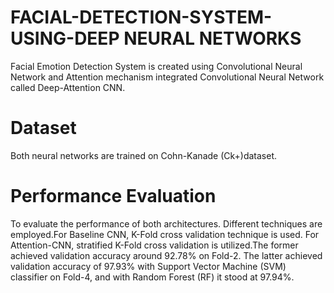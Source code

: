 # FACIAL-DETECTION-SYSTEM-USING-DEEP NEURAL NETWORKS
Facial Emotion Detection System is created using Convolutional Neural Network and Attention mechanism integrated Convolutional Neural Network called Deep-Attention CNN. 
# Dataset
Both neural networks are trained on Cohn-Kanade (Ck+)dataset. 
# Performance Evaluation
To evaluate the performance of both architectures. Different techniques are employed.For Baseline CNN, K-Fold cross validation technique is used. For Attention-CNN, stratified K-Fold cross validation is utilized.The former achieved validation accuracy around 92.78% on Fold-2. The 
latter achieved validation accuracy of 97.93% with Support Vector Machine (SVM) classifier on 
Fold-4, and with Random Forest (RF) it stood at 97.94%.
